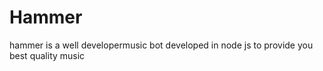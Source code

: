 # Hammer
hammer is a well developermusic bot developed in node js to provide you best quality music 

